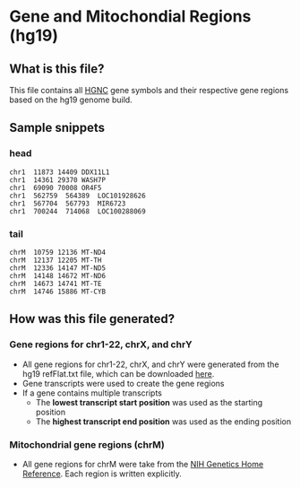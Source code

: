# Gene and Mitochondial Regions (hg19)

## What is this file?

This file contains all [HGNC](http://www.genenames.org/) gene symbols and their respective gene regions based on the hg19 genome build.

## Sample snippets

### head

```
chr1  11873 14409 DDX11L1
chr1  14361 29370 WASH7P
chr1  69090 70008 OR4F5
chr1  562759  564389  LOC101928626
chr1  567704  567793  MIR6723
chr1  700244  714068  LOC100288069
```

### tail

```
chrM  10759 12136 MT-ND4
chrM  12137 12205 MT-TH
chrM  12336 14147 MT-ND5
chrM  14148 14672 MT-ND6
chrM  14673 14741 MT-TE
chrM  14746 15886 MT-CYB
```

## How was this file generated?

### Gene regions for chr1-22, chrX, and chrY

* All gene regions for chr1-22, chrX, and chrY were generated from the hg19 refFlat.txt file, which can be downloaded [here](http://hgdownload.cse.ucsc.edu/goldenPath/hg19/database/refFlat.txt.gz).
* Gene transcripts were used to create the gene regions
* If a gene contains multiple transcripts 
  * The **lowest transcript start position** was used as the starting position
  * The **highest transcript end position** was used as the ending position

### Mitochondrial gene regions (chrM)

* All gene regions for chrM were take from the [NIH Genetics Home Reference](http://ghr.nlm.nih.gov/mitochondrial-dna/show/Genes). Each region is written explicitly.
